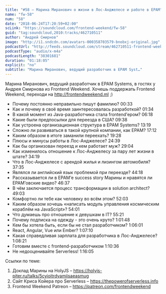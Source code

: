 ```yaml
---
title: "#58 – Марина Миранович о жизни в Лос-Анджелесе и работе в EPAM"
name: "fw-58"
num: "58"
date: "2018-06-24T17:20:59+02:00"
scLink: "https://soundcloud.com/frontend-weekend/fw-58"
guid: "tag:soundcloud,2010:tracks/462710511"
author: "Андрей Смирнов"
image: "http://i1.sndcdn.com/avatars-000358703579-bnobxj-original.jpg"
podcastUrl: "http://feeds.soundcloud.com/stream/462710511-frontend-weekend-fw-58.m4a"
podcastType: "audio/x-m4a"
podcastLength: "38301681"
duration: "01:18:05"
explicit: "no"
subtitle: "Марина Миранович, ведущий разработчик в EPAM Syst…"
---
```

Марина Миранович, ведущий разработчик в EPAM Systems, в гостях у Андрея Смирнова из Frontend Weekend. Хочешь поддержать Frontend Weekend, переходи на http://frontendweekend.ml ;) 

- Почему постоянно неправильно пишут фамилию? 00:33
- Как и почему в своё время заинтересовалась разработкой? 01:34
- В какой момент из Java-разработчика стала frontend’ером? 06:18
- Какие были предпосылки для переезда в США? 09:38
- Как устроена организационная структура в EPAM Systems? 13:19
- Сложно ли развиваться в такой крупной компании, как EPAM? 17:12
- Каким образом в итоге заманили переехать? 19:28
- Плюсы и минусы работы в Лос-Анджелесе? 24:39
- Как бы организован переезд и кем работает муж? 29:04
- Как изменилось отношение к Лос-Анджелесу за пару лет жизни в штате? 34:19
- Что в Лос-Анджелесе с арендой жилья и лизингом автомобиля? 37:35
- Являлся ли английский язык проблемой при переезде? 44:18
- Рассказывается ли в EPAM’е success story Марины и нравятся ли EPAM’овские видео? 46:37
- В чём заключается процесс трансформации в solution architect? 49:03
- Комфортно ли тебе как человеку во всём этом? 52:03
- Каким образом хочешь «написать модуль управления космическим кораблём на JavaScript»? 54:01
- Что думаешь про отношение к девушкам в IT? 55:21
- Почему подписка на одежду - это очень круто? 1:01:48
- Кем бы хотела быть, если бы не стал разработчиком? 1:06:01
- React, Angular, Vue или Ember? 1:07:10
- Какая справедливая зарплата для разработчика в Лос-Анджелесе? 1:08:21
- Готовим вместе с frontend-разработчиком 1:10:36
- Не недооценивайте Serverless! 1:16:05

Ссылки по теме:
1) Доклад Марины на HolyJS – https://holyjs-piter.ru/talks/5cyioitrdyamiisaeasmug
2) Сайт Криса Койера про Serverless – https://thepowerofserverless.info
3) Frontend Weekend Patreon – https://patreon.com/frontendweekend